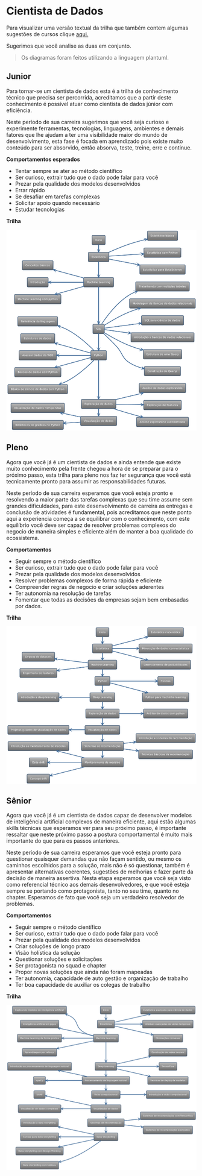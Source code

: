 # Cientista de Dados

Para visualizar uma versão textual da trilha que também contem algumas sugestões de cursos clique [aqui.](trilha-texto.md)

Sugerimos que você analise as duas em conjunto.

> Os diagramas foram feitos utilizando a linguagem plantuml.

## Junior

Para tornar-se um cientista de dados esta é a trilha de conhecimento técnico que precisa ser percorrida, acreditamos que a partir deste conhecimento é possível atuar como cientista de dados júnior com eficiência.

Neste período de sua carreira sugerimos que você seja curioso e experimente ferramentas, tecnologias, linguagens, ambientes e demais fatores que lhe ajudam a ter uma visibilidade maior do mundo de desenvolvimento, esta fase é focada em aprendizado pois existe muito conteúdo para ser absorvido, então absorva, teste, treine, erre e continue. 

<b>Comportamentos esperados</b>

- Tentar sempre se ater ao método científico
- Ser curioso, extrair tudo que o dado pode falar para você
- Prezar pela qualidade dos modelos desenvolvidos
- Errar rápido
- Se desafiar em tarefas complexas
- Solicitar apoio quando necessário
- Estudar tecnologias

<b>Trilha</b>

![](jr/jr.png)



## Pleno


Agora que você já é um cientista de dados e ainda entende que existe muito conhecimento pela frente chegou a hora de se preparar para o próximo passo, esta trilha para pleno nos faz ter segurança que você está tecnicamente pronto para assumir as responsabilidades futuras.

Neste período de sua carreira esperamos que você esteja pronto e resolvendo a maior parte das tarefas complexas que seu time assume sem grandes dificuldades, para este desenvolvimento de carreira as entregas e conclusão de atividades é fundamental, pois acreditamos que neste ponto aqui a experiencia começa a se equilibrar com o conhecimento, com este equilíbrio você deve ser capaz de resolver problemas complexos do negocio de maneira simples e eficiente além de manter a boa qualidade do ecossistema.

<b>Comportamentos</b>

- Seguir sempre o método científico
- Ser curioso, extrair tudo que o dado pode falar para você
- Prezar pela qualidade dos modelos desenvolvidos
- Resolver problemas complexos de forma rápida e eficiente
- Compreender regras de negocio e criar soluções aderentes
- Ter autonomia na resolução de tarefas
- Fomentar que todas as decisões da empresas sejam bem embasadas por dados.

<b>Trilha</b>

![](pl/pl.png)



## Sênior


Agora que você já é um cientista de dados capaz de desenvolver modelos de inteligência artificial complexos de maneira eficiente, aqui estão algumas skills técnicas que esperamos ver para seu próximo passo, é importante ressaltar que neste próximo passo a postura comportamental é muito mais importante do que para os passos anteriores. 

Neste período de sua carreira esperamos que você esteja pronto para questionar quaisquer demandas que não façam sentido, ou mesmo os caminhos escolhidos para a solução, mais não é só questionar, também é apresentar alternativas coerentes, sugestões de melhorias e fazer parte da decisão de maneira assertiva. Nesta etapa esperamos que você seja visto como referencial técnico aos demais desenvolvedores, e que você esteja sempre se portando como protagonista, tanto no seu time, quanto no chapter. Esperamos de fato que você seja um verdadeiro resolvedor de problemas.

<b>Comportamentos</b>

- Seguir sempre o método científico
- Ser curioso, extrair tudo que o dado pode falar para você
- Prezar pela qualidade dos modelos desenvolvidos
- Criar soluções de longo prazo
- Visão holística da solução
- Questionar soluções e solicitações 
- Ser protagonista no squad e chapter
- Propor novas soluções que ainda não foram mapeadas
- Ter autonomia, capacidade de auto gestão e organização de trabalho
- Ter boa capacidade de auxiliar os colegas de trabalho

<b>Trilha</b>

![](sr/sr.png)